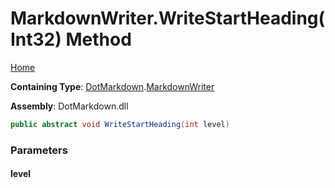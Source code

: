 <a name="_top"></a>

# MarkdownWriter\.WriteStartHeading\(Int32\) Method

[Home](../../../README.md#_top)

**Containing Type**: [DotMarkdown](../../README.md#_top)\.[MarkdownWriter](../README.md#_top)

**Assembly**: DotMarkdown\.dll

```csharp
public abstract void WriteStartHeading(int level)
```

### Parameters

#### level

